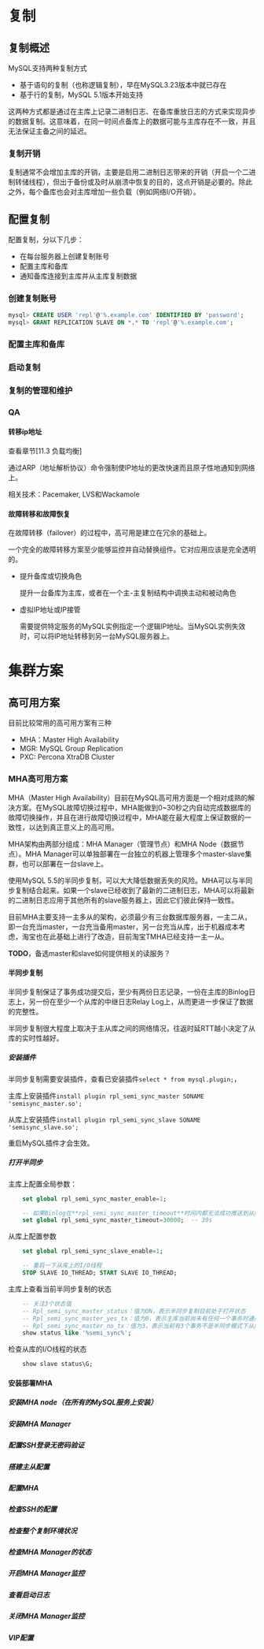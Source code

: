 
# 复制

## 复制概述

MySQL支持两种复制方式

- 基于语句的复制（也称逻辑复制），早在MySQL3.23版本中就已存在
- 基于行的复制，MySQL 5.1版本开始支持

这两种方式都是通过在主库上记录二进制日志、在备库重放日志的方式来实现异步的数据复制。这意味着，在同一时间点备库上的数据可能与主库存在不一致，并且无法保证主备之间的延迟。

### 复制开销

复制通常不会增加主库的开销，主要是启用二进制日志带来的开销（开启一个二进制转储线程），但出于备份或及时从崩溃中恢复的目的，这点开销是必要的。除此之外，每个备库也会对主库增加一些负载（例如网络I/O开销）。

## 配置复制

配置复制，分以下几步：

- 在每台服务器上创建复制账号
- 配置主库和备库
- 通知备库连接到主库并从主库复制数据

### 创建复制账号

```sql
mysql> CREATE USER 'repl'@'%.example.com' IDENTIFIED BY 'password';
mysql> GRANT REPLICATION SLAVE ON *.* TO 'repl'@'%.example.com';
```

### 配置主库和备库

### 启动复制

### 复制的管理和维护


### QA

#### 转移ip地址

查看章节[11.3 负载均衡]

通过ARP（地址解析协议）命令强制使IP地址的更改快速而且原子性地通知到网络上。

相关技术：Pacemaker, LVS和Wackamole

#### 故障转移和故障恢复

在故障转移（failover）的过程中，高可用是建立在冗余的基础上。

一个完全的故障转移方案至少能够监控并自动替换组件。它对应用应该是完全透明的。

- 提升备库或切换角色

    提升一台备库为主库，或者在一个主-主复制结构中调换主动和被动角色

- 虚拟IP地址或IP接管

    需要提供特定服务的MySQL实例指定一个逻辑IP地址。当MySQL实例失效时，可以将IP地址转移到另一台MySQL服务器上。

# 集群方案

## 高可用方案

目前比较常用的高可用方案有三种

- MHA：Master High Availability
- MGR: MySQL Group Replication
- PXC: Percona XtraDB Cluster

### MHA高可用方案

MHA（Master High Availability）目前在MySQL高可用方面是一个相对成熟的解决方案。在MySQL故障切换过程中，MHA能做到0~30秒之内自动完成数据库的故障切换操作，并且在进行故障切换过程中，MHA能在最大程度上保证数据的一致性，以达到真正意义上的高可用。

MHA架构由两部分组成：MHA Manager（管理节点）和MHA Node（数据节点）。MHA Manager可以单独部署在一台独立的机器上管理多个master-slave集群，也可以部署在一台slave上。

使用MySQL 5.5的半同步复制，可以大大降低数据丢失的风险。MHA可以与半同步复制结合起来。如果一个slave已经收到了最新的二进制日志，MHA可以将最新的二进制日志应用于其他所有的slave服务器上，因此它们彼此保持一致性。

目前MHA主要支持一主多从的架构，必须最少有三台数据库服务器，一主二从，即一台充当master，一台充当备用master，另一台充当从库，出于机器成本考虑，淘宝也在此基础上进行了改造，目前淘宝TMHA已经支持一主一从。

**TODO**，备选master和slave如何提供相关的读服务？

#### 半同步复制

半同步复制保证了事务成功提交后，至少有两份日志记录，一份在主库的Binlog日志上，另一份在至少一个从库的中继日志Relay Log上，从而更进一步保证了数据的完整性。

半同步复制很大程度上取决于主从库之间的网络情况，往返时延RTT越小决定了从库的实时性越好。

##### 安装插件

半同步复制需要安装插件，查看已安装插件`select * from mysql.plugin;`，

主库上安装插件`install plugin rpl_semi_sync_master SONAME 'semisync_master.so';`

从库上安装插件`install plugin rpl_semi_sync_slave SONAME 'semisync_slave.so';`

重启MySQL插件才会生效。

##### 打开半同步

主库上配置全局参数：

```sql
    set global rpl_semi_sync_master_enable=1;

    -- 如果Binlog在**rpl_semi_sync_master_timeout**时间内都无法成功推送到从库上，则MySQL自动调整复制为异步模式
    set global rpl_semi_sync_master_timeout=30000;  -- 30s
```

从库上配置参数

```sql
    set global rpl_semi_sync_slave_enable=1;

    -- 重启一下从库上的I/O线程
    STOP SLAVE IO_THREAD; START SLAVE IO_THREAD;
```

主库上查看当前半同步复制的状态

```sql
    -- 关注3个状态值
    -- Rpl_semi_sync_master_status：值为ON，表示半同步复制目前处于打开状态
    -- Rpl_semi_sync_master_yes_tx：值为0，表示主库当前尚未有任何一个事务时通过半同步复制到从库
    -- Rpl_semi_sync_master_no_tx：值为3，表示当前有3个事务不是半同步模式下从库及时响应的
    show status like '%semi_sync%';
```

检查从库的I/O线程的状态

```sql
    show slave status\G;
```





#### 安装部署MHA

##### 安装MHA node（在所有的MySQL服务上安装）

##### 安装MHA Manager

##### 配置SSH登录无密码验证

##### 搭建主从配置

##### 配置MHA

##### 检查SSH的配置

##### 检查整个复制环境状况

##### 检查MHA Manager的状态

##### 开启MHA Manager监控

##### 查看启动日志

##### 关闭MHA Manager监控

##### VIP配置



